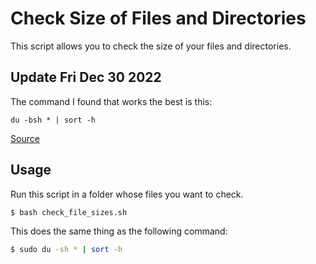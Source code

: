 # Check Size of Files and Directories

This script allows you to check the size of your files and directories.

## Update Fri Dec 30 2022

The command I found that works the best is this:

```
du -bsh * | sort -h
```

[Source](https://stackoverflow.com/questions/11720079/linux-command-to-get-size-of-files-and-directories-present-in-a-particular-folde)

## Usage

Run this script in a folder whose files you want to check.

```bash
$ bash check_file_sizes.sh
```

This does the same thing as the following command:

```bash
$ sudo du -sh * | sort -h
```
